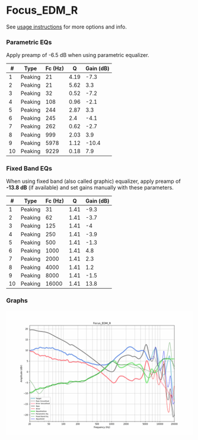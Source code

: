 # Focus_EDM_R
See [usage instructions](https://github.com/jaakkopasanen/AutoEq#usage) for more options and info.

### Parametric EQs
Apply preamp of -6.5 dB when using parametric equalizer.

|   # | Type    |   Fc (Hz) |    Q |   Gain (dB) |
|-----|---------|-----------|------|-------------|
|   1 | Peaking |        21 | 4.19 |        -7.3 |
|   2 | Peaking |        21 | 5.62 |         3.3 |
|   3 | Peaking |        32 | 0.52 |        -7.2 |
|   4 | Peaking |       108 | 0.96 |        -2.1 |
|   5 | Peaking |       244 | 2.87 |         3.3 |
|   6 | Peaking |       245 | 2.4  |        -4.1 |
|   7 | Peaking |       262 | 0.62 |        -2.7 |
|   8 | Peaking |       999 | 2.03 |         3.9 |
|   9 | Peaking |      5978 | 1.12 |       -10.4 |
|  10 | Peaking |      9229 | 0.18 |         7.9 |

### Fixed Band EQs
When using fixed band (also called graphic) equalizer, apply preamp of **-13.8 dB** (if available) and set gains manually with these parameters.

|   # | Type    |   Fc (Hz) |    Q |   Gain (dB) |
|-----|---------|-----------|------|-------------|
|   1 | Peaking |        31 | 1.41 |        -9.3 |
|   2 | Peaking |        62 | 1.41 |        -3.7 |
|   3 | Peaking |       125 | 1.41 |        -4   |
|   4 | Peaking |       250 | 1.41 |        -3.9 |
|   5 | Peaking |       500 | 1.41 |        -1.3 |
|   6 | Peaking |      1000 | 1.41 |         4.8 |
|   7 | Peaking |      2000 | 1.41 |         2.3 |
|   8 | Peaking |      4000 | 1.41 |         1.2 |
|   9 | Peaking |      8000 | 1.41 |        -1.5 |
|  10 | Peaking |     16000 | 1.41 |        13.8 |

### Graphs
![](./Focus_EDM_R.png)
